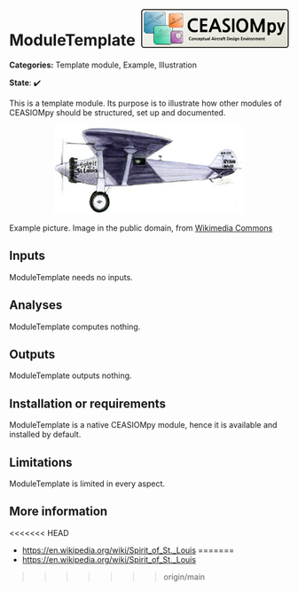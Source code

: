 
<img align="right" height="70" src="../../documents/logos/CEASIOMpy_banner_main.png">

# ModuleTemplate

**Categories:** Template module, Example, Illustration

**State**: :heavy_check_mark:

This is a template module. Its purpose is to illustrate how other modules of CEASIOMpy should be structured, set up and documented.

<p align="center">
<img height="160" src="files/Spirit_of_St._Louis.jpg">
</p>

Example picture. Image in the public domain, from [Wikimedia Commons](https://commons.wikimedia.org/wiki/File:Spirit_of_St._Louis.jpg)

## Inputs

ModuleTemplate needs no inputs.

## Analyses

ModuleTemplate computes nothing.

## Outputs

ModuleTemplate outputs nothing.

## Installation or requirements

ModuleTemplate is a native CEASIOMpy module, hence it is available and installed by default.

## Limitations

ModuleTemplate is limited in every aspect.

## More information

<<<<<<< HEAD
* <https://en.wikipedia.org/wiki/Spirit_of_St._Louis>
=======
* <https://en.wikipedia.org/wiki/Spirit_of_St._Louis>
>>>>>>> origin/main
